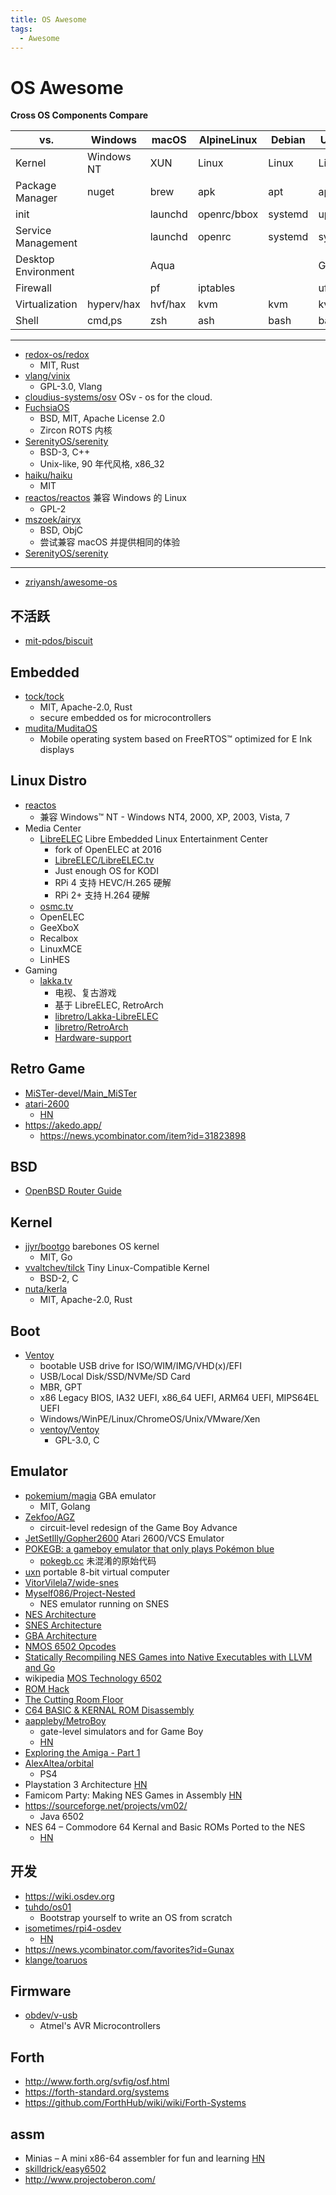 ```yaml
---
title: OS Awesome
tags:
  - Awesome
---
```


# OS Awesome

**Cross OS Components Compare**

| vs.                 | Windows    | macOS   | AlpineLinux | Debian  | Ubuntu  | RHEL  | OpenWRT | FreeBSD |
| ------------------- | ---------- | ------- | ----------- | ------- | ------- | ----- | ------- | ------- |
| Kernel              | Windows NT | XUN     | Linux       | Linux   | Linux   | Linux | Linux   | BSD     |
| Package Manager     | nuget      | brew    | apk         | apt     | apt     | yum   | opkg    | pkg     |
| init                |            | launchd | openrc/bbox | systemd | upstart |       |         |         |
| Service Management  |            | launchd | openrc      | systemd | systemd |       |         |         |
| Desktop Environment |            | Aqua    |             |         | GNOME   |       |         |         |
| Firewall            |            | pf      | iptables    |         | ufw     |       |         | pf,ipfw |
| Virtualization      | hyperv/hax | hvf/hax | kvm         | kvm     | kvm     | kvm   | -       | bhyve   |
| Shell               | cmd,ps     | zsh     | ash         | bash    | bash    | bash  |         | csh,sh  |

---

- [redox-os/redox](https://github.com/redox-os/redox)
  - MIT, Rust
- [vlang/vinix](https://github.com/vlang/vinix)
  - GPL-3.0, Vlang
- [cloudius-systems/osv](https://github.com/cloudius-systems/osv)
  OSv - os for the cloud.
- [FuchsiaOS](https://fuchsia.dev/)
  - BSD, MIT, Apache License 2.0
  - Zircon ROTS 内核
- [SerenityOS/serenity](https://github.com/SerenityOS/serenity)
  - BSD-3, C++
  - Unix-like, 90 年代风格, x86_32
- [haiku/haiku](https://github.com/haiku/haiku)
  - MIT
- [reactos/reactos](https://github.com/reactos/reactos)
  兼容 Windows 的 Linux
  - GPL-2
- [mszoek/airyx](https://github.com/mszoek/airyx)
  - BSD, ObjC
  - 尝试兼容 macOS 并提供相同的体验
- [SerenityOS/serenity](https://github.com/SerenityOS/serenity)

---

- [zriyansh/awesome-os](https://github.com/zriyansh/awesome-os)

## 不活跃

- [mit-pdos/biscuit](https://github.com/mit-pdos/biscuit)

## Embedded

- [tock/tock](https://github.com/tock/tock)
  - MIT, Apache-2.0, Rust
  - secure embedded os for microcontrollers
- [mudita/MuditaOS](https://github.com/mudita/MuditaOS)
  - Mobile operating system based on FreeRTOS™ optimized for E Ink displays

## Linux Distro


- [reactos](https://github.com/reactos/reactos)
  - 兼容 Windows™ NT - Windows NT4, 2000, XP, 2003, Vista, 7
- Media Center
  - [LibreELEC](https://libreelec.tv/)
    Libre Embedded Linux Entertainment Center
    - fork of  OpenELEC at 2016
    - [LibreELEC/LibreELEC.tv](https://github.com/LibreELEC/LibreELEC.tv)
    - Just enough OS for KODI
    - RPi 4 支持 HEVC/H.265 硬解
    - RPi 2+ 支持 H.264 硬解
  - [osmc.tv](https://osmc.tv/)
  - OpenELEC
  - GeeXboX
  - Recalbox
  - LinuxMCE
  - LinHES
- Gaming
  - [lakka.tv](https://www.lakka.tv/)
    - 电视、复古游戏
    - 基于 LibreELEC, RetroArch
    - [libretro/Lakka-LibreELEC](https://github.com/libretro/Lakka-LibreELEC)
    - [libretro/RetroArch](https://github.com/libretro/RetroArch)
    - [Hardware-support](https://www.lakka.tv/doc/Hardware-support)

## Retro Game

- [MiSTer-devel/Main_MiSTer](https://github.com/MiSTer-devel/Main_MiSTer)
- [atari-2600](https://voxodyssey.com/atari-2600)
  - [HN](https://news.ycombinator.com/item?id=28931183)
- https://akedo.app/
  - https://news.ycombinator.com/item?id=31823898

## BSD

- [OpenBSD Router Guide](https://openbsdrouterguide.net/)

## Kernel

- [jjyr/bootgo](https://github.com/jjyr/bootgo)
  barebones OS kernel
  - MIT, Go
- [vvaltchev/tilck](https://github.com/vvaltchev/tilck)
  Tiny Linux-Compatible Kernel
  - BSD-2, C
- [nuta/kerla](https://github.com/nuta/kerla)
  - MIT, Apache-2.0, Rust

## Boot

- [Ventoy](https://ventoy.net)
  - bootable USB drive for ISO/WIM/IMG/VHD(x)/EFI
  - USB/Local Disk/SSD/NVMe/SD Card
  - MBR, GPT
  - x86 Legacy BIOS, IA32 UEFI, x86_64 UEFI, ARM64 UEFI, MIPS64EL UEFI
  - Windows/WinPE/Linux/ChromeOS/Unix/VMware/Xen
  - [ventoy/Ventoy](https://github.com/ventoy/Ventoy)
    - GPL-3.0, C

## Emulator

- [pokemium/magia](https://github.com/pokemium/magia)
  GBA emulator
  - MIT, Golang
- [Zekfoo/AGZ](https://github.com/Zekfoo/AGZ)
  - circuit-level redesign of the Game Boy Advance
- [JetSetIlly/Gopher2600](https://github.com/JetSetIlly/Gopher2600)
  Atari 2600/VCS Emulator
- [POKEGB: a gameboy emulator that only plays Pokémon blue](https://binji.github.io/posts/pokegb/)
  - [pokegb.cc](https://gist.github.com/binji/395669d45e9005950232043ab4378abe)
    未混淆的原始代码
- [uxn](https://100r.co/site/uxn.html)
  portable 8-bit virtual computer
- [VitorVilela7/wide-snes](https://github.com/VitorVilela7/wide-snes)
- [Myself086/Project-Nested](https://github.com/Myself086/Project-Nested)
  - NES emulator running on SNES
- [NES Architecture](https://www.copetti.org/writings/consoles/nes/)
- [SNES Architecture](https://www.copetti.org/writings/consoles/super-nintendo/)
- [GBA Architecture](https://www.copetti.org/writings/consoles/game-boy/)
- [NMOS 6502 Opcodes](http://www.6502.org/tutorials/6502opcodes.html)
- [Statically Recompiling NES Games into Native Executables with LLVM and Go](https://andrewkelley.me/post/jamulator.html)
- wikipedia [MOS Technology 6502](https://en.wikipedia.org/wiki/MOS_Technology_6502)
- [ROM Hack](https://www.romhacking.net/)
- [The Cutting Room Floor](https://tcrf.net/)
- [C64 BASIC & KERNAL ROM Disassembly](https://www.pagetable.com/c64ref/c64disasm/)
- [aappleby/MetroBoy](https://github.com/aappleby/MetroBoy)
  - gate-level simulators and for Game Boy
  - [HN](https://news.ycombinator.com/item?id=28396927)
- [Exploring the Amiga - Part 1](https://www.thedigitalcatonline.com/blog/2018/05/28/exploring-the-amiga-1/)
- [AlexAltea/orbital](https://github.com/AlexAltea/orbital)
  - PS4
- Playstation 3 Architecture [HN](https://news.ycombinator.com/item?id=28934624)
- Famicom Party: Making NES Games in Assembly [HN](https://news.ycombinator.com/item?id=29069095)
- https://sourceforge.net/projects/vm02/
  - Java 6502
- NES 64 – Commodore 64 Kernal and Basic ROMs Ported to the NES
  - [HN](https://news.ycombinator.com/item?id=30351755)

## 开发

- https://wiki.osdev.org
- [tuhdo/os01](https://github.com/tuhdo/os01)
  - Bootstrap yourself to write an OS from scratch
- [isometimes/rpi4-osdev](https://github.com/isometimes/rpi4-osdev)
  - [HN](https://news.ycombinator.com/item?id=28774022)
- https://news.ycombinator.com/favorites?id=Gunax
- [klange/toaruos](https://github.com/klange/toaruos)

## Firmware

- [obdev/v-usb](https://github.com/obdev/v-usb)
  - Atmel's AVR Microcontrollers

## Forth

- http://www.forth.org/svfig/osf.html
- https://forth-standard.org/systems
- https://github.com/ForthHub/wiki/wiki/Forth-Systems

## assm

- Minias – A mini x86-64 assembler for fun and learning [HN](https://news.ycombinator.com/item?id=28884768)
- [skilldrick/easy6502](https://github.com/skilldrick/easy6502)
- http://www.projectoberon.com/
